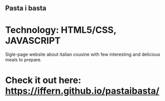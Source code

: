 ## Pasta i basta

# Technology: HTML5/CSS, JAVASCRIPT

Sigle-page website about italian cousine with few interesting and delicious meals to prepare.

# Check it out here: https://iffern.github.io/pastaibasta/
